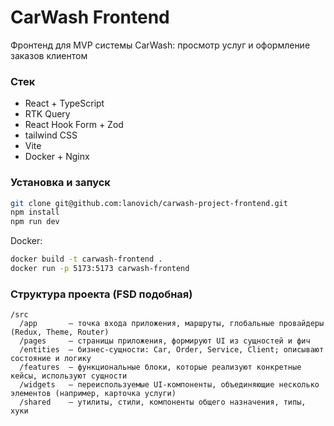 # CarWash Frontend

Фронтенд для MVP системы CarWash: просмотр услуг и оформление заказов клиентом

### Стек
- React + TypeScript
- RTK Query
- React Hook Form + Zod
- tailwind CSS
- Vite
- Docker + Nginx

### Установка и запуск
```bash
git clone git@github.com:lanovich/carwash-project-frontend.git
npm install
npm run dev
```

Docker:
```bash
docker build -t carwash-frontend .
docker run -p 5173:5173 carwash-frontend
```

### Структура проекта (FSD подобная)
```
/src
  /app       — точка входа приложения, маршруты, глобальные провайдеры (Redux, Theme, Router)
  /pages     — страницы приложения, формируют UI из сущностей и фич
  /entities  — бизнес-сущности: Car, Order, Service, Client; описывают состояние и логику
  /features  — функциональные блоки, которые реализуют конкретные кейсы, используют сущности
  /widgets   — переиспользуемые UI-компоненты, объединяющие несколько элементов (например, карточка услуги)
  /shared    — утилиты, стили, компоненты общего назначения, типы, хуки
```
